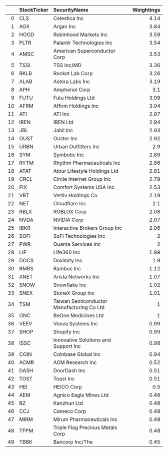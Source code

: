 |    | StockTicker   | SecurityName                              |   Weightings |
|---:|:--------------|:------------------------------------------|-------------:|
|  0 | CLS           | Celestica Inc                             |         4.14 |
|  1 | AGX           | Argan Inc                                 |         3.84 |
|  2 | HOOD          | Robinhood Markets Inc                     |         3.59 |
|  3 | PLTR          | Palantir Technologies Inc                 |         3.54 |
|  4 | AMSC          | American Superconductor Corp              |         3.53 |
|  5 | TSSI          | TSS Inc/MD                                |         3.36 |
|  6 | RKLB          | Rocket Lab Corp                           |         3.26 |
|  7 | ALAB          | Astera Labs Inc                           |         3.19 |
|  8 | APH           | Amphenol Corp                             |         3.1  |
|  9 | FUTU          | Futu Holdings Ltd                         |         3.09 |
| 10 | AFRM          | Affirm Holdings Inc                       |         3.04 |
| 11 | ATI           | ATI Inc                                   |         2.97 |
| 12 | IREN          | IREN Ltd                                  |         2.94 |
| 13 | JBL           | Jabil Inc                                 |         2.93 |
| 14 | OUST          | Ouster Inc                                |         2.92 |
| 15 | URBN          | Urban Outfitters Inc                      |         2.9  |
| 16 | SYM           | Symbotic Inc                              |         2.89 |
| 17 | RYTM          | Rhythm Pharmaceuticals Inc                |         2.86 |
| 18 | ATAT          | Atour Lifestyle Holdings Ltd              |         2.81 |
| 19 | CRCL          | Circle Internet Group Inc                 |         2.79 |
| 20 | FIX           | Comfort Systems USA Inc                   |         2.53 |
| 21 | VRT           | Vertiv Holdings Co                        |         2.19 |
| 22 | NET           | Cloudflare Inc                            |         2.1  |
| 23 | RBLX          | ROBLOX Corp                               |         2.08 |
| 24 | NVDA          | NVIDIA Corp                               |         2.07 |
| 25 | IBKR          | Interactive Brokers Group Inc             |         2.06 |
| 26 | SOFI          | SoFi Technologies Inc                     |         2    |
| 27 | PWR           | Quanta Services Inc                       |         2    |
| 28 | LIF           | Life360 Inc                               |         1.99 |
| 29 | DOCS          | Doximity Inc                              |         1.9  |
| 30 | RMBS          | Rambus Inc                                |         1.12 |
| 31 | ANET          | Arista Networks Inc                       |         1.07 |
| 32 | SNOW          | Snowflake Inc                             |         1.02 |
| 33 | SNEX          | StoneX Group Inc                          |         1.01 |
| 34 | TSM           | Taiwan Semiconductor Manufacturing Co Ltd |         1    |
| 35 | ONC           | BeOne Medicines Ltd                       |         1    |
| 36 | VEEV          | Veeva Systems Inc                         |         0.99 |
| 37 | SHOP          | Shopify Inc                               |         0.99 |
| 38 | ISSC          | Innovative Solutions and Support Inc      |         0.98 |
| 39 | COIN          | Coinbase Global Inc                       |         0.94 |
| 40 | ACMR          | ACM Research Inc                          |         0.52 |
| 41 | DASH          | DoorDash Inc                              |         0.51 |
| 42 | TOST          | Toast Inc                                 |         0.51 |
| 43 | HEI           | HEICO Corp                                |         0.5  |
| 44 | AEM           | Agnico Eagle Mines Ltd                    |         0.48 |
| 45 | BZ            | Kanzhun Ltd                               |         0.48 |
| 46 | CCJ           | Cameco Corp                               |         0.48 |
| 47 | MIRM          | Mirum Pharmaceuticals Inc                 |         0.48 |
| 48 | TFPM          | Triple Flag Precious Metals Corp          |         0.48 |
| 49 | TBBK          | Bancorp Inc/The                           |         0.45 |